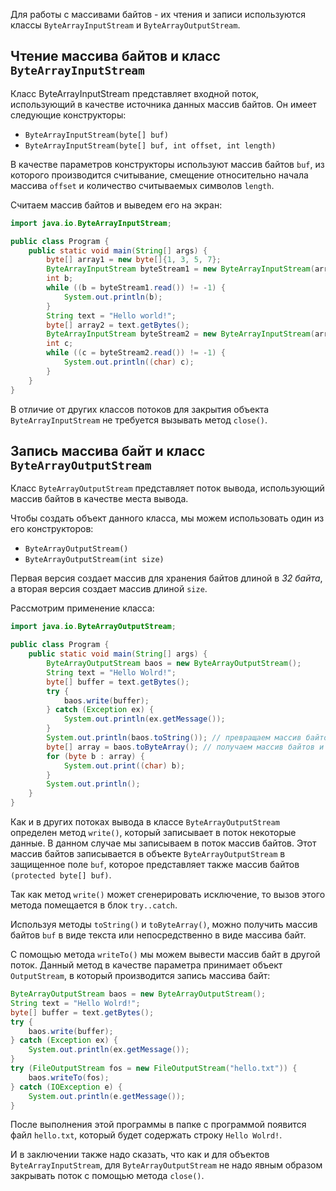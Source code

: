 Для работы с массивами байтов - их чтения и записи используются классы `ByteArrayInputStream` и `ByteArrayOutputStream`.

## Чтение массива байтов и класс `ByteArrayInputStream`
Класс ByteArrayInputStream представляет входной поток, использующий в качестве источника данных массив байтов. Он имеет следующие конструкторы:
- `ByteArrayInputStream(byte[] buf)`
- `ByteArrayInputStream(byte[] buf, int offset, int length)`

В качестве параметров конструкторы используют массив байтов `buf`, из которого производится считывание, смещение относительно начала массива `offset` и количество считываемых символов `length`.

Считаем массив байтов и выведем его на экран:
```java
import java.io.ByteArrayInputStream;

public class Program {
    public static void main(String[] args) {
        byte[] array1 = new byte[]{1, 3, 5, 7};
        ByteArrayInputStream byteStream1 = new ByteArrayInputStream(array1);
        int b;
        while ((b = byteStream1.read()) != -1) {
            System.out.println(b);
        }
        String text = "Hello world!";
        byte[] array2 = text.getBytes();
        ByteArrayInputStream byteStream2 = new ByteArrayInputStream(array2, 0, 5); // считываем 5 символов
        int c;
        while ((c = byteStream2.read()) != -1) {
            System.out.println((char) c);
        }
    }
}
```

В отличие от других классов потоков для закрытия объекта `ByteArrayInputStream` не требуется вызывать метод `close()`.


## Запись массива байт и класс `ByteArrayOutputStream`
Класс `ByteArrayOutputStream` представляет поток вывода, использующий массив байтов в качестве места вывода.

Чтобы создать объект данного класса, мы можем использовать один из его конструкторов:
- `ByteArrayOutputStream()`
- `ByteArrayOutputStream(int size)`

Первая версия создает массив для хранения байтов длиной в *32 байта*, а вторая версия создает массив длиной `size`.

Рассмотрим применение класса:
```java
import java.io.ByteArrayOutputStream;

public class Program {
    public static void main(String[] args) {
        ByteArrayOutputStream baos = new ByteArrayOutputStream();
        String text = "Hello Wolrd!";
        byte[] buffer = text.getBytes();
        try {
            baos.write(buffer);
        } catch (Exception ex) {
            System.out.println(ex.getMessage());
        }
        System.out.println(baos.toString()); // превращаем массив байтов в строку
        byte[] array = baos.toByteArray(); // получаем массив байтов и выводим по символьно
        for (byte b : array) {
            System.out.print((char) b);
        }
        System.out.println();
    }
}
```

Как и в других потоках вывода в классе `ByteArrayOutputStream` определен метод `write()`, который записывает в поток некоторые данные. В данном случае мы записываем в поток массив байтов. Этот массив байтов записывается в объекте `ByteArrayOutputStream` в защищенное поле `buf`, которое представляет также массив байтов `(protected byte[] buf)`.

Так как метод `write()` может сгенерировать исключение, то вызов этого метода помещается в блок `try..catch`.

Используя методы `toString()` и `toByteArray()`, можно получить массив байтов `buf` в виде текста или непосредственно в виде массива байт.

С помощью метода `writeTo()` мы можем вывести массив байт в другой поток. Данный метод в качестве параметра принимает объект `OutputStream`, в который производится запись массива байт:
```java
ByteArrayOutputStream baos = new ByteArrayOutputStream();
String text = "Hello Wolrd!";
byte[] buffer = text.getBytes();
try {
    baos.write(buffer);
} catch (Exception ex) {
    System.out.println(ex.getMessage());
}
try (FileOutputStream fos = new FileOutputStream("hello.txt")) {
    baos.writeTo(fos);
} catch (IOException e) {
    System.out.println(e.getMessage());
}
```

После выполнения этой программы в папке с программой появится файл `hello.txt`, который будет содержать строку `Hello Wolrd!`.

И в заключении также надо сказать, что как и для объектов `ByteArrayInputStream`, для `ByteArrayOutputStream` не надо явным образом закрывать поток с помощью метода `close()`.